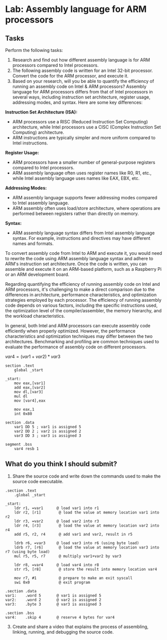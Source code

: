 # Lab: Assembly language for ARM processors

## Tasks
Perform the following tasks:  
1. Research and find out how different assembly language is for ARM processors compared to Intel processors.
2. The following assembly code is written for an Intel 32-bit processor. Convert the code for the ARM processor, and execute it.
3. Based on your research, will you be able to quantify the efficiency of running an assembly code on Intel & ARM processors?
Assembly language for ARM processors differs from that of Intel processors in several ways, including instruction set architecture, register usage, addressing modes, and syntax. Here are some key differences:

**Instruction Set Architecture (ISA):**
- ARM processors use a RISC (Reduced Instruction Set Computing) architecture, while Intel processors use a CISC (Complex Instruction Set Computing) architecture.
- ARM instructions are typically simpler and more uniform compared to Intel instructions.

**Register Usage:**
- ARM processors have a smaller number of general-purpose registers compared to Intel processors.
- ARM assembly language often uses register names like R0, R1, etc., while Intel assembly language uses names like EAX, EBX, etc.

**Addressing Modes:**
- ARM assembly language supports fewer addressing modes compared to Intel assembly language.
- ARM assembly often uses load/store architecture, where operations are performed between registers rather than directly on memory.

**Syntax:**
- ARM assembly language syntax differs from Intel assembly language syntax. For example, instructions and directives may have different names and formats.

To convert assembly code from Intel to ARM and execute it, you would need to rewrite the code using ARM assembly language syntax and adhere to ARM's instruction set architecture. Once the code is written, you can assemble and execute it on an ARM-based platform, such as a Raspberry Pi or an ARM development board.

Regarding quantifying the efficiency of running assembly code on Intel and ARM processors, it's challenging to make a direct comparison due to the differences in architecture, performance characteristics, and optimization strategies employed by each processor. The efficiency of running assembly code depends on various factors, including the specific instructions used, the optimization level of the compiler/assembler, the memory hierarchy, and the workload characteristics.

In general, both Intel and ARM processors can execute assembly code efficiently when properly optimized. However, the performance characteristics and optimization techniques may differ between the two architectures. Benchmarking and profiling are common techniques used to evaluate the performance of assembly code on different processors.


$var4 = (var1+var2)*var3$

```assembly
section .text
    global _start

_start:
    mov eax,[var1]
    add eax,[var2]
    mov dl,[var3]
    mul dl
    mov [var4],eax
    
    mov eax,1
    int 0x80

section .data
    var1 DD 5 ; var1 is assigned 5
    var2 DD 2 ; var2 is assigned 2
    var3 DD 3 ; var3 is assigned 3
    
segment .bss
    var4 resb 1
```


## What do you think I should submit?
1. Share the source code and write down the commands used to make the source code executable.
```assembly
.section .text
    .global _start

_start:
    ldr r1, =var1      @ load var1 into r1
    ldr r2, [r1]        @ load the value at memory location var1 into r2
    ldr r3, =var2      @ load var2 into r3
    ldr r4, [r3]        @ load the value at memory location var2 into r4
    add r5, r2, r4      @ add var1 and var2, result in r5
    
    ldrb r6, =var3     @ load var3 into r6 (using byte load)
    ldrb r7, [r6]       @ load the value at memory location var3 into r7 (using byte load)
    mul r5, r5, r7      @ multiply var1+var2 by var3
    
    ldr r8, =var4      @ load var4 into r8
    str r5, [r8]        @ store the result into memory location var4
    
    mov r7, #1          @ prepare to make an exit syscall
    swi 0x0             @ exit program

.section .data
var1:    .word 5       @ var1 is assigned 5
var2:    .word 2       @ var2 is assigned 2
var3:    .byte 3       @ var3 is assigned 3

.section .bss
var4:    .skip 4       @ reserve 4 bytes for var4
```

3. Create and share a video that explains the process of assembling, linking, running, and debugging the source code.
